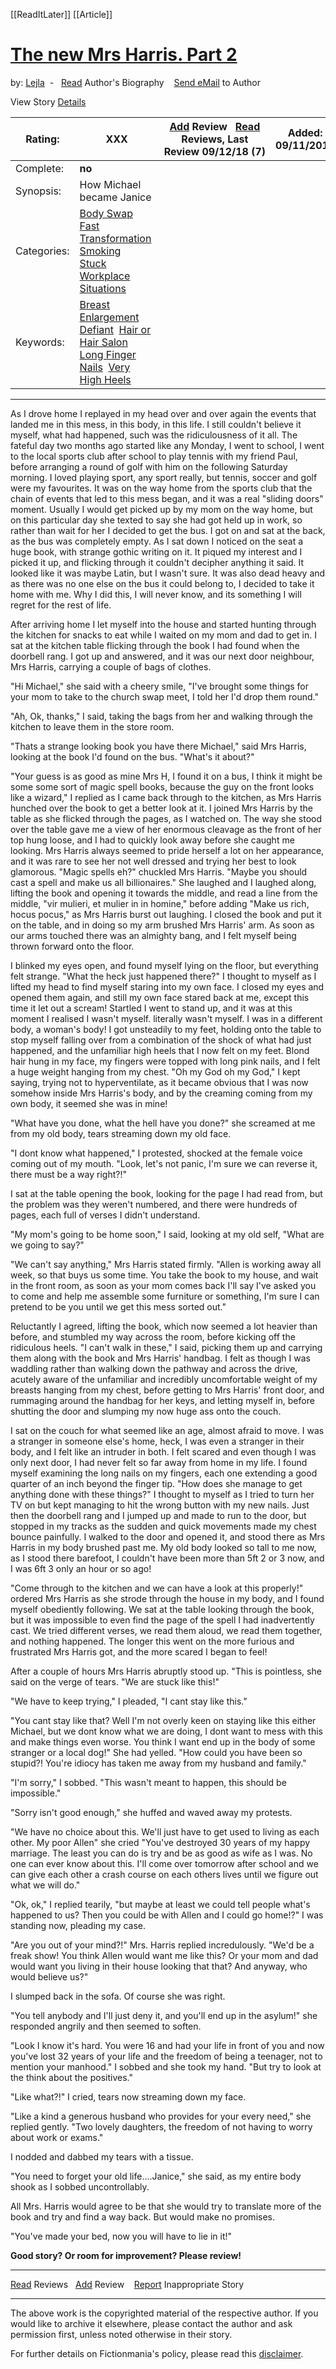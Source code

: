 [[ReadItLater]] [[Article]]

# [The new Mrs Harris. Part 2](https://www.fictionmania.tv/stories/readtextstory.html?storyID=153661165688494856)

by: [Lejla](https://www.fictionmania.tv/searchdisplay/authordisplay.html?word=5844)  -   [Read](https://www.fictionmania.tv/author/readbio.html?authorlink=5844) Author's Biography    [Send eMail](https://www.fictionmania.tv/cdn-cgi/l/email-protection#b8d4ddd2d4d9818fdcd7d6d7ced9d6f8dfd5d9d1d496dbd7d587cbcddad2dddbcc85fed1dbccd1d7d6d5d9d6d1d98298ecd0dd98d6ddcf98f5cacb98f0d9cacad1cb9698e8d9cacc988a) to Author  

View Story [Details](https://www.fictionmania.tv/stories/details.html?storyID=153661165688494856)

| Rating: | **XXX** | [Add](https://www.fictionmania.tv/review/addreview.html?fbcntrl=36270) Review   [Read](https://www.fictionmania.tv/review/readreview.html?fbcntrl=36270) Reviews, Last Review **09/12/18** (**7**) | Added: **09/11/2018** |
| --- | --- | --- | --- |
| Complete: | **no** |
| Synopsis: | How Michael became Janice |  |  |
| Categories: | [Body Swap](https://www.fictionmania.tv/searchdisplay/storycatdisplay.html?word=1029)  [Fast Transformation](https://www.fictionmania.tv/searchdisplay/storycatdisplay.html?word=1060)  [Smoking](https://www.fictionmania.tv/searchdisplay/storycatdisplay.html?word=1075)  [Stuck](https://www.fictionmania.tv/searchdisplay/storycatdisplay.html?word=1008)  [Workplace Situations](https://www.fictionmania.tv/searchdisplay/storycatdisplay.html?word=1051)  |  |  |
| Keywords: | [Breast Enlargement](https://www.fictionmania.tv/searchdisplay/keyworddisplay.html?word=1030)  [Defiant](https://www.fictionmania.tv/searchdisplay/keyworddisplay.html?word=1031)  [Hair or Hair Salon](https://www.fictionmania.tv/searchdisplay/keyworddisplay.html?word=1005)  [Long Finger Nails](https://www.fictionmania.tv/searchdisplay/keyworddisplay.html?word=1003)  [Very High Heels](https://www.fictionmania.tv/searchdisplay/keyworddisplay.html?word=1004)  |  |  |

---

  

As I drove home I replayed in my head over and over again the events
that landed me in this mess, in this body, in this life. I still
couldn't believe it myself, what had happened, such was the
ridiculousness of it all. The fateful day two months ago started like
any Monday, I went to school, I went to the local sports club after
school to play tennis with my friend Paul, before arranging a round of
golf with him on the following Saturday morning. I loved playing
sport, any sport really, but tennis, soccer and golf were my
favourites. It was on the way home from the sports club that the chain
of events that led to this mess began, and it was a real "sliding
doors" moment. Usually I would get picked up by my mom on the way
home, but on this particular day she texted to say she had got held up
in work, so rather than wait for her I decided to get the bus. I got
on and sat at the back, as the bus was completely empty. As I sat down
I noticed on the seat a huge book, with strange gothic writing on it.
It piqued my interest and I picked it up, and flicking through it
couldn't decipher anything it said. It looked like it was maybe Latin,
but I wasn't sure. It was also dead heavy and as there was no one else
on the bus it could belong to, I decided to take it home with me. Why
I did this, I will never know, and its something I will regret for the
rest of life.

After arriving home I let myself into the house and started hunting
through the kitchen for snacks to eat while I waited on my mom and dad
to get in. I sat at the kitchen table flicking through the book I had
found when the doorbell rang. I got up and answered, and it was our
next door neighbour, Mrs Harris, carrying a couple of bags of clothes.

"Hi Michael," she said with a cheery smile, "I've brought some things
for your mom to take to the church swap meet, I told her I'd drop them
round."

"Ah, Ok, thanks," I said, taking the bags from her and walking through
the kitchen to leave them in the store room.

"Thats a strange looking book you have there Michael," said Mrs
Harris, looking at the book I'd found on the bus. "What's it about?"

"Your guess is as good as mine Mrs H, I found it on a bus, I think it
might be some some sort of magic spell books, because the guy on the
front looks like a wizard," I replied as I came back through to the
kitchen, as Mrs Harris hunched over the book to get a better look at
it. I joined Mrs Harris by the table as she flicked through the pages,
as I watched on. The way she stood over the table gave me a view of
her enormous cleavage as the front of her top hung loose, and I had to
quickly look away before she caught me looking. Mrs Harris always
seemed to pride herself a lot on her appearance, and it was rare to
see her not well dressed and trying her best to look glamorous.
"Magic spells eh?" chuckled Mrs Harris. "Maybe you should cast a spell
and make us all billionaires." She laughed and I laughed along,
lifting the book and opening it towards the middle, and read a line
from the middle, "vir mulieri, et mulier in in homine," before adding
"Make us rich, hocus pocus," as Mrs Harris burst out laughing. I
closed the book and put it on the table, and in doing so my arm
brushed Mrs Harris' arm. As soon as our arms touched there was an
almighty bang, and I felt myself being thrown forward onto the floor.

I blinked my eyes open, and found myself lying on the floor, but
everything felt strange. "What the heck just happened there?" I
thought to myself as I lifted my head to find myself staring into my
own face. I closed my eyes and opened them again, and still my own
face stared back at me, except this time it let out a scream! Startled
I went to stand up, and it was at this moment I realised I wasn't
myself. literally wasn't myself. I was in a different body, a woman's
body! I got unsteadily to my feet, holding onto the table to stop
myself falling over from a combination of the shock of what had just
happened, and the unfamiliar high heels that I now felt on my feet.
Blond hair hung in my face, my fingers were topped with long pink
nails, and I felt a huge weight hanging from my chest. "Oh my God oh
my God," I kept saying, trying not to hyperventilate, as it became
obvious that I was now somehow inside Mrs Harris's body, and by the
creaming coming from my own body, it seemed she was in mine!

"What have you done, what the hell have you done?" she screamed at me
from my old body, tears streaming down my old face.

"I dont know what happened," I protested, shocked at the female voice
coming out of my mouth. "Look, let's not panic, I'm sure we can
reverse it, there must be a way right?!"

I sat at the table opening the book, looking for the page I had read
from, but the problem was they weren't numbered, and there were
hundreds of pages, each full of verses I didn't understand.

"My mom's going to be home soon," I said, looking at my old self,
"What are we going to say?"

"We can't say anything," Mrs Harris stated firmly. "Allen is working
away all week, so that buys us some time. You take the book to my
house, and wait in the front room, as soon as your mom comes back I'll
say I've asked you to come and help me assemble some furniture or
something, I'm sure I can pretend to be you until we get this mess
sorted out."

Reluctantly I agreed, lifting the book, which now seemed a lot heavier
than before, and stumbled my way across the room, before kicking off
the ridiculous heels. "I can't walk in these," I said, picking them up
and carrying them along with the book and Mrs Harris' handbag. I felt
as though I was waddling rather than walking down the pathway and
across the drive, acutely aware of the unfamiliar and incredibly
uncomfortable weight of my breasts hanging from my chest, before
getting to Mrs Harris' front door, and rummaging around the handbag
for her keys, and letting myself in, before shutting the door and
slumping my now huge ass onto the couch.

I sat on the couch for what seemed like an age, almost afraid to move.
I was a stranger in someone else's home, heck, I was even a stranger
in their body, and I felt like an intruder in both. I felt scared and
even though I was only next door, I had never felt so far away from
home in my life. I found myself examining the long nails on my
fingers, each one extending a good quarter of an inch beyond the
finger tip. "How does she manage to get anything done with these
things?" I thought to myself as I tried to turn her TV on but kept
managing to hit the wrong button with my new nails. Just then the
doorbell rang and I jumped up and made to run to the door, but stopped
in my tracks as the sudden and quick movements made my chest bounce
painfully. I walked to the door and opened it, and stood there as Mrs
Harris in my body brushed past me. My old body looked so tall to me
now, as I stood there barefoot, I couldn't have been more than 5ft 2
or 3 now, and I was 6ft 3 only an hour or so ago!

"Come through to the kitchen and we can have a look at this properly!"
ordered Mrs Harris as she strode through the house in my body, and I
found myself obediently following. We sat at the table looking through
the book, but it was impossible to even find the page of the spell I
had inadvertently cast. We tried different verses, we read them aloud,
we read them together, and nothing happened. The longer this went on
the more furious and frustrated Mrs Harris got, and the more scared I
began to feel!

After a couple of hours Mrs Harris abruptly stood up. "This is
pointless, she said on the verge of tears. "We are stuck like this!"

"We have to keep trying," I pleaded, "I cant stay like this."

"You cant stay like that? Well I'm not overly keen on staying like
this either Michael, but we dont know what we are doing, I dont want
to mess with this and make things even worse. You think I want end up
in the body of some stranger or a local dog!" She had yelled. "How
could you have been so stupid?! You're idiocy has taken me away from
my husband and family."

"I'm sorry," I sobbed. "This wasn't meant to happen, this should be
impossible."

"Sorry isn't good enough," she huffed and waved away my protests.

"We have no choice about this. We'll just have to get used to living
as each other. My poor Allen" she cried "You've destroyed 30 years of
my happy marriage. The least you can do is try and be as good as wife
as I was. No one can ever know about this. I'll come over tomorrow
after school and we can give each other a crash course on each others
lives until we figure out what we will do."

"Ok, ok," I replied tearily, "but maybe at least we could tell people
what's happened to us? Then you could be with Allen and I could go
home!?" I was standing now, pleading my case.

"Are you out of your mind?!" Mrs. Harris replied incredulously. "We'd
be a freak show! You think Allen would want me like this? Or your mom
and dad would want you living in their house looking that that? And
anyway, who would believe us?"

I slumped back in the sofa. Of course she was right.

"You tell anybody and I'll just deny it, and you'll end up in the
asylum!" she responded angrily and then seemed to soften.

"Look I know it's hard. You were 16 and had your life in front of you
and now you've lost 32 years of your life and the freedom of being a
teenager, not to mention your manhood." I sobbed and she took my hand.
"But try to look at the think about the positives."

"Like what?!" I cried, tears now streaming down my face.

"Like a kind a generous husband who provides for your every need," she
replied gently. "Two lovely daughters, the freedom of not having to
worry about work or exams."

I nodded and dabbed my tears with a tissue.

"You need to forget your old life....Janice," she said, as my entire
body shook as I sobbed uncontrollably.

All Mrs. Harris would agree to be that she would try to translate more
of the book and try and find a way back. But would make no promises.

"You've made your bed, now you will have to lie in it!"

**Good story? Or room for improvement? Please review!**

---

[Read](https://www.fictionmania.tv/review/readreview.html?fbcntrl=36270) Reviews   [Add](https://www.fictionmania.tv/review/addreview.html?fbcntrl=36270) Review    [Report](https://www.fictionmania.tv/stories/report.html?fbcntrl=36270&storyID=153661165688494856) Inappropriate Story

---

The above work is the copyrighted material of the respective author. If you would like to archive it elsewhere, please contact the author and ask permission first, unless noted otherwise in their story.

For further details on Fictionmania's policy, please read this [disclaimer](https://www.fictionmania.tv/author/disclaimer.html).